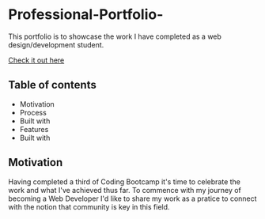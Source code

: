 # Professional-Portfolio-
This portfolio is to showcase the work I have completed as a web design/development student.

[Check it out here](https://ffakih5.github.io/Professional-Portfolio-/.)

## Table of contents
- Motivation
- Process
- Built with
- Features 
- Built with 

## Motivation
Having completed a third of Coding Bootcamp it's time to celebrate the work and what I've achieved thus far. To commence with my journey of becoming a Web Developer I'd like to share my work as a pratice to connect with the notion that community is key in this field. 